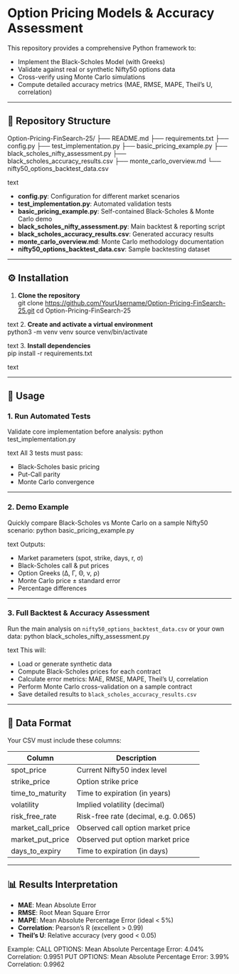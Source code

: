 # Option Pricing Models & Accuracy Assessment

This repository provides a comprehensive Python framework to:
- Implement the Black-Scholes Model (with Greeks)
- Validate against real or synthetic Nifty50 options data
- Cross-verify using Monte Carlo simulations
- Compute detailed accuracy metrics (MAE, RMSE, MAPE, Theil’s U, correlation)

---

## 📂 Repository Structure

Option-Pricing-FinSearch-25/
├── README.md
├── requirements.txt
├── config.py
├── test_implementation.py
├── basic_pricing_example.py
├── black_scholes_nifty_assessment.py
├── black_scholes_accuracy_results.csv
├── monte_carlo_overview.md
└── nifty50_options_backtest_data.csv

text

- **config.py**: Configuration for different market scenarios  
- **test_implementation.py**: Automated validation tests  
- **basic_pricing_example.py**: Self-contained Black-Scholes & Monte Carlo demo  
- **black_scholes_nifty_assessment.py**: Main backtest & reporting script  
- **black_scholes_accuracy_results.csv**: Generated accuracy results  
- **monte_carlo_overview.md**: Monte Carlo methodology documentation  
- **nifty50_options_backtest_data.csv**: Sample backtesting dataset  

---

## ⚙️ Installation

1. **Clone the repository**  
git clone https://github.com/YourUsername/Option-Pricing-FinSearch-25.git
cd Option-Pricing-FinSearch-25

text
2. **Create and activate a virtual environment**  
python3 -m venv venv
source venv/bin/activate

text
3. **Install dependencies**  
pip install -r requirements.txt

text

---

## 🔎 Usage

### 1. Run Automated Tests

Validate core implementation before analysis:
python test_implementation.py

text
All 3 tests must pass:
- Black-Scholes basic pricing  
- Put-Call parity  
- Monte Carlo convergence  

---

### 2. Demo Example

Quickly compare Black-Scholes vs Monte Carlo on a sample Nifty50 scenario:
python basic_pricing_example.py

text
Outputs:
- Market parameters (spot, strike, days, r, σ)  
- Black-Scholes call & put prices  
- Option Greeks (Δ, Γ, Θ, ν, ρ)  
- Monte Carlo price ± standard error  
- Percentage differences  

---

### 3. Full Backtest & Accuracy Assessment

Run the main analysis on `nifty50_options_backtest_data.csv` or your own data:
python black_scholes_nifty_assessment.py

text
This will:
- Load or generate synthetic data  
- Compute Black-Scholes prices for each contract  
- Calculate error metrics: MAE, RMSE, MAPE, Theil’s U, correlation  
- Perform Monte Carlo cross-validation on a sample contract  
- Save detailed results to `black_scholes_accuracy_results.csv`  

---

## 📄 Data Format

Your CSV must include these columns:

| Column               | Description                         |
|----------------------|-------------------------------------|
| spot_price           | Current Nifty50 index level         |
| strike_price         | Option strike price                 |
| time_to_maturity     | Time to expiration (in years)       |
| volatility           | Implied volatility (decimal)        |
| risk_free_rate       | Risk-free rate (decimal, e.g. 0.065)|
| market_call_price    | Observed call option market price   |
| market_put_price     | Observed put option market price    |
| days_to_expiry       | Time to expiration (in days)        |

---

## 📊 Results Interpretation

- **MAE**: Mean Absolute Error  
- **RMSE**: Root Mean Square Error  
- **MAPE**: Mean Absolute Percentage Error (ideal < 5%)  
- **Correlation**: Pearson’s R (excellent > 0.99)  
- **Theil’s U**: Relative accuracy (very good < 0.05)  

Example:
CALL OPTIONS:
Mean Absolute Percentage Error: 4.04%
Correlation: 0.9951
PUT OPTIONS:
Mean Absolute Percentage Error: 3.99%
Correlation: 0.9962